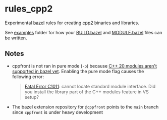 # rules_cpp2

Experimental [bazel](https://bazel.build/) rules for creating [cpp2](https://github.com/hsutter/cppfront) binaries and libraries.

See [examples](examples) folder for how your [BUILD.bazel](examples/BUILD.bazel) and [MODULE.bazel](examples/MODULE.bazel) files can be written.

## Notes

* cppfront is not ran in pure mode (`-p`) because [C++ 20 modules aren't supported in bazel yet](https://github.com/bazelbuild/bazel/issues/4005). Enabling the pure mode flag causes the following error:
  > [Fatal Error C1011](https://learn.microsoft.com/en-us/cpp/error-messages/compiler-errors-1/fatal-error-c1011?view=msvc-170): cannot locate standard module interface. Did you install the library part of the C++ modules feature in VS setup?
* The bazel extension repository for `@cppfront` points to the `main` branch since `cppfront` is under heavy development
